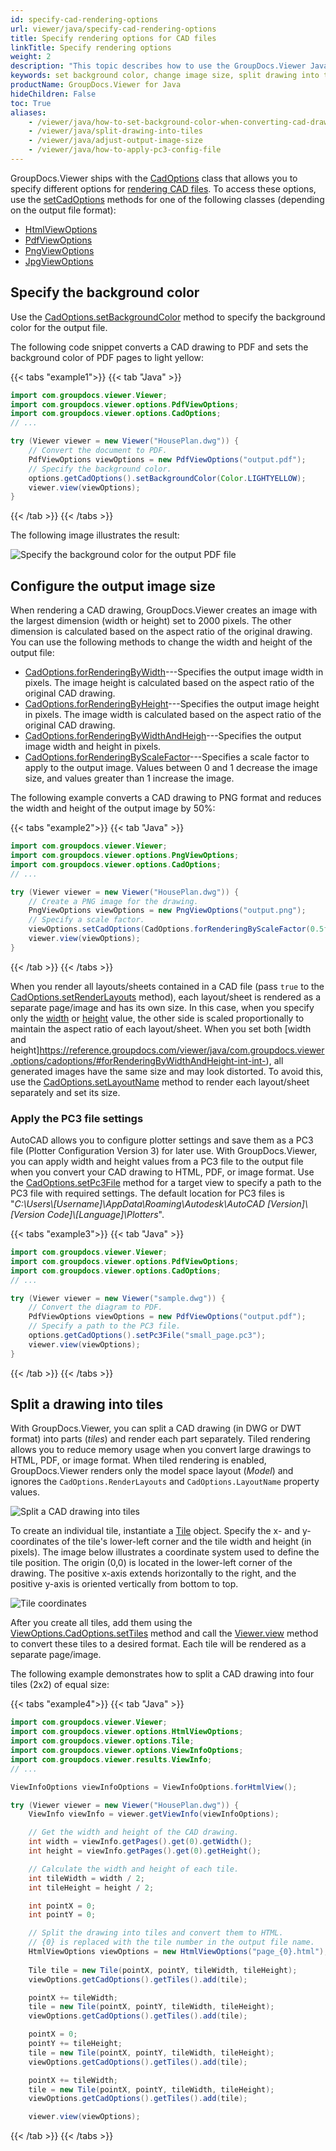 ```yaml
---
id: specify-cad-rendering-options
url: viewer/java/specify-cad-rendering-options
title: Specify rendering options for CAD files
linkTitle: Specify rendering options
weight: 2
description: "This topic describes how to use the GroupDocs.Viewer Java API to specify various options for rendering CAD files to HTML, PDF, PNG, and JPEG."
keywords: set background color, change image size, split drawing into tiles, dwg to pdf, cad to pdf, dwg to html, cad to html, dwg to image
productName: GroupDocs.Viewer for Java
hideChildren: False
toc: True
aliases:
    - /viewer/java/how-to-set-background-color-when-converting-cad-drawings
    - /viewer/java/split-drawing-into-tiles
    - /viewer/java/adjust-output-image-size
    - /viewer/java/how-to-apply-pc3-config-file
---
```

GroupDocs.Viewer ships with the [CadOptions](https://reference.groupdocs.com/viewer/java/com.groupdocs.viewer.options/cadoptions) class that allows you to specify different options for [rendering CAD files](/viewer/java/render-cad-documents/). To access these options, use the [setCadOptions](https://reference.groupdocs.com/viewer/java/com.groupdocs.viewer.options/baseviewoptions/#setCadOptions-com.groupdocs.viewer.options.CadOptions-) methods for one of the following classes (depending on the output file format):

* [HtmlViewOptions](https://reference.groupdocs.com/viewer/java/com.groupdocs.viewer.options/htmlviewoptions) 
* [PdfViewOptions](https://reference.groupdocs.com/viewer/java/com.groupdocs.viewer.options/pdfviewoptions)
* [PngViewOptions](https://reference.groupdocs.com/viewer/java/com.groupdocs.viewer.options/pngviewoptions)
* [JpgViewOptions](https://reference.groupdocs.com/viewer/java/com.groupdocs.viewer.options/jpgviewoptions)

## Specify the background color

Use the [CadOptions.setBackgroundColor](https://reference.groupdocs.com/viewer/java/com.groupdocs.viewer.options/cadoptions/#setBackgroundColor-java.awt.Color-) method to specify the background color for the output file. 

The following code snippet converts a CAD drawing to PDF and sets the background color of PDF pages to light yellow:

{{< tabs "example1">}}
{{< tab "Java" >}}
```java
import com.groupdocs.viewer.Viewer;
import com.groupdocs.viewer.options.PdfViewOptions;
import com.groupdocs.viewer.options.CadOptions;
// ...

try (Viewer viewer = new Viewer("HousePlan.dwg")) {
    // Convert the document to PDF.
    PdfViewOptions viewOptions = new PdfViewOptions("output.pdf");
    // Specify the background color.
    options.getCadOptions().setBackgroundColor(Color.LIGHTYELLOW);
    viewer.view(viewOptions);
}
```
{{< /tab >}}
{{< /tabs >}}

The following image illustrates the result:

![Specify the background color for the output PDF file](/viewer/java/images/rendering-basics/render-cad-documents/set-background-color.png)

## Configure the output image size

When rendering a CAD drawing, GroupDocs.Viewer creates an image with the largest dimension (width or height) set to 2000 pixels. The other dimension is calculated based on the aspect ratio of the original drawing. You can use the following methods to change the width and height of the output file:

* [CadOptions.forRenderingByWidth](https://reference.groupdocs.com/viewer/java/com.groupdocs.viewer.options/cadoptions/#forRenderingByWidth-int-)---Specifies the output image width in pixels. The image height is calculated based on the aspect ratio of the original CAD drawing.
* [CadOptions.forRenderingByHeight](https://reference.groupdocs.com/viewer/java/com.groupdocs.viewer.options/cadoptions/#forRenderingByHeight-int-)---Specifies the output image height in pixels. The image width is calculated based on the aspect ratio of the original CAD drawing.
* [CadOptions.forRenderingByWidthAndHeigh](https://reference.groupdocs.com/viewer/java/com.groupdocs.viewer.options/cadoptions/#forRenderingByWidthAndHeight-int-int-)---Specifies the output image width and height in pixels. 
* [CadOptions.forRenderingByScaleFactor](https://reference.groupdocs.com/viewer/java/com.groupdocs.viewer.options/cadoptions/#forRenderingByScaleFactor-float-)---Specifies a scale factor to apply to the output image. Values between 0 and 1 decrease the image size, and values greater than 1 increase the image.

The following example converts a CAD drawing to PNG format and reduces the width and height of the output image by 50%:

{{< tabs "example2">}}
{{< tab "Java" >}}
```java
import com.groupdocs.viewer.Viewer;
import com.groupdocs.viewer.options.PngViewOptions;
import com.groupdocs.viewer.options.CadOptions;
// ...

try (Viewer viewer = new Viewer("HousePlan.dwg")) {
    // Create a PNG image for the drawing.
    PngViewOptions viewOptions = new PngViewOptions("output.png");
    // Specify a scale factor.
    viewOptions.setCadOptions(CadOptions.forRenderingByScaleFactor(0.5f));
    viewer.view(viewOptions);
}
```
{{< /tab >}}
{{< /tabs >}}

When you render all layouts/sheets contained in a CAD file (pass `true` to the [CadOptions.setRenderLayouts](https://reference.groupdocs.com/viewer/java/com.groupdocs.viewer.options/cadoptions/#setRenderLayouts-boolean-) method), each layout/sheet is rendered as a separate page/image and has its own size. In this case, when you specify only the [width](https://reference.groupdocs.com/viewer/java/com.groupdocs.viewer.options/cadoptions/#forRenderingByWidth-int-) or [height](https://reference.groupdocs.com/viewer/java/com.groupdocs.viewer.options/cadoptions/#forRenderingByHeight-int-) value, the other side is scaled proportionally to maintain the aspect ratio of each layout/sheet. When you set both [width and height]https://reference.groupdocs.com/viewer/java/com.groupdocs.viewer.options/cadoptions/#forRenderingByWidthAndHeight-int-int-), all generated images have the same size and may look distorted. To avoid this, use the [CadOptions.setLayoutName](https://reference.groupdocs.com/viewer/java/com.groupdocs.viewer.options/cadoptions/#setLayoutName-java.lang.String-) method to render each layout/sheet separately and set its size.

### Apply the PC3 file settings

AutoCAD allows you to configure plotter settings and save them as a PC3 file (Plotter Configuration Version 3) for later use. With GroupDocs.Viewer, you can apply width and height values from a PC3 file to the output file when you convert your CAD drawing to HTML, PDF, or image format. Use the [CadOptions.setPc3File](https://reference.groupdocs.com/viewer/java/com.groupdocs.viewer.options/cadoptions/#setPc3File-java.lang.String-) method for a target view to specify a path to the PC3 file with required settings. The default location for PC3 files is "*C:\Users\\[Username]\\AppData\Roaming\Autodesk\AutoCAD [Version]\\[Version Code]\\[Language]\Plotters*".

{{< tabs "example3">}}
{{< tab "Java" >}}
```java
import com.groupdocs.viewer.Viewer;
import com.groupdocs.viewer.options.PdfViewOptions;
import com.groupdocs.viewer.options.CadOptions;
// ...

try (Viewer viewer = new Viewer("sample.dwg")) {
    // Convert the diagram to PDF.
    PdfViewOptions viewOptions = new PdfViewOptions("output.pdf");
    // Specify a path to the PC3 file.
    options.getCadOptions().setPc3File("small_page.pc3");
    viewer.view(viewOptions);
}
```
{{< /tab >}}
{{< /tabs >}}

## Split a drawing into tiles

With GroupDocs.Viewer, you can split a CAD drawing (in DWG or DWT format) into parts (_tiles_) and render each part separately. Tiled rendering allows you to reduce memory usage when you convert large drawings to HTML, PDF, or image format. When tiled rendering is enabled, GroupDocs.Viewer renders only the model space layout (_Model_) and ignores the `CadOptions.RenderLayouts` and `CadOptions.LayoutName` property values.

![Split a CAD drawing into tiles](/viewer/java/images/rendering-basics/render-cad-documents/split-drawing-into-tiles.png)

To create an individual tile, instantiate a [Tile](https://reference.groupdocs.com/viewer/java/com.groupdocs.viewer.options/tile/) object. Specify the x- and y-coordinates of the tile's lower-left corner and the tile width and height (in pixels). The image below illustrates a coordinate system used to define the tile position. The origin (0,0) is located in the lower-left corner of the drawing. The positive x-axis extends horizontally to the right, and the positive y-axis is oriented vertically from bottom to top.

![Tile coordinates](/viewer/java/images/rendering-basics/render-cad-documents/tile-coordinates.png)

After you create all tiles, add them using the [ViewOptions.CadOptions.setTiles](https://reference.groupdocs.com/viewer/java/com.groupdocs.viewer.options/cadoptions/#setTiles-java.util.List-com.groupdocs.viewer.options.Tile--) method and call the [Viewer.view](https://reference.groupdocs.com/viewer/java/com.groupdocs.viewer/viewer/#view-com.groupdocs.viewer.options.ViewOptions-) method to convert these tiles to a desired format. Each tile will be rendered as a separate page/image.

The following example demonstrates how to split a CAD drawing into four tiles (2x2) of equal size:

{{< tabs "example4">}}
{{< tab "Java" >}}
```java
import com.groupdocs.viewer.Viewer;
import com.groupdocs.viewer.options.HtmlViewOptions;
import com.groupdocs.viewer.options.Tile;
import com.groupdocs.viewer.options.ViewInfoOptions;
import com.groupdocs.viewer.results.ViewInfo;
// ...

ViewInfoOptions viewInfoOptions = ViewInfoOptions.forHtmlView();

try (Viewer viewer = new Viewer("HousePlan.dwg")) {
    ViewInfo viewInfo = viewer.getViewInfo(viewInfoOptions);

    // Get the width and height of the CAD drawing.
    int width = viewInfo.getPages().get(0).getWidth();
    int height = viewInfo.getPages().get(0).getHeight();

    // Calculate the width and height of each tile.
    int tileWidth = width / 2;
    int tileHeight = height / 2;

    int pointX = 0;
    int pointY = 0;

    // Split the drawing into tiles and convert them to HTML.
    // {0} is replaced with the tile number in the output file name.
    HtmlViewOptions viewOptions = new HtmlViewOptions("page_{0}.html");
            
    Tile tile = new Tile(pointX, pointY, tileWidth, tileHeight);
    viewOptions.getCadOptions().getTiles().add(tile);

    pointX += tileWidth;
    tile = new Tile(pointX, pointY, tileWidth, tileHeight);
    viewOptions.getCadOptions().getTiles().add(tile);

    pointX = 0;
    pointY += tileHeight;
    tile = new Tile(pointX, pointY, tileWidth, tileHeight);
    viewOptions.getCadOptions().getTiles().add(tile);

    pointX += tileWidth;
    tile = new Tile(pointX, pointY, tileWidth, tileHeight);
    viewOptions.getCadOptions().getTiles().add(tile);

    viewer.view(viewOptions);
```
{{< /tab >}}
{{< /tabs >}}
